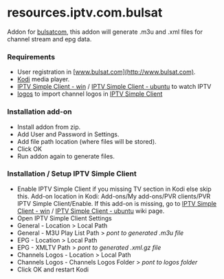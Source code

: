 # resources.iptv.com.bulsat
Addon for [bulsatcom](http://www.bulsat.com), this addon will generate .m3u and .xml files for channel stream and epg data.

### Requirements
* User registration in [www.bulsat.com](http://www.bulsat.com).
* [Kodi](https://kodi.tv) media player.
* [IPTV Simple Client - win](http://kodi.wiki/view/Add-on:IPTV_Simple_Client) / [IPTV Simple Client - ubuntu](http://kodi.wiki/view/Ubuntu_PVR_add-ons) to watch IPTV
* [logos](https://github.com/vastril4o/kodi/raw/master/logos_256.zip) to import channel logos in [IPTV Simple Client](http://kodi.wiki/view/Add-on:IPTV_Simple_Client)

### Installation add-on
* Install addon from zip.
* Add User and Password in Settings.
* Add file path location (where files will be stored).
* Click OK
* Run addon again to generate files.

### Installation / Setup IPTV Simple Client
* Enable IPTV Simple Client if you missing TV section in Kodi else skip this. Add-on location in Kodi: Add-ons/My add-ons/PVR clients/PVR IPTV Simple Client/Enable. If this add-on is missing, go to [IPTV Simple Client - win](http://kodi.wiki/view/Add-on:IPTV_Simple_Client) / [IPTV Simple Client - ubuntu](http://kodi.wiki/view/Ubuntu_PVR_add-ons) wiki page.
* Open IPTV Simple Client Settings
* General - Location > Local Path
* General - M3U Play List Path > <i>pont to generated .m3u file</i>
* EPG - Location > Local Path
* EPG - XMLTV Path > <i>pont to generated .xml.gz file</i>
* Channels Logos - Location > Local Path
* Channels Logos - Channels Logos Folder > <i>pont to logos folder</i>
* Click OK and restart Kodi
